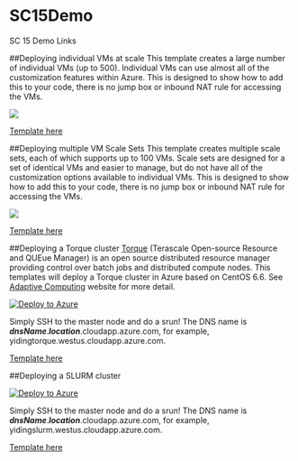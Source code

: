 # SC15Demo
SC 15 Demo Links

##Deploying individual VMs at scale
This template creates a large number of individual VMs (up to 500).  Individual VMs can use almost all of the customization features within Azure.  This is designed to show how to add this to your code, there is no jump box or inbound NAT rule for accessing the VMs.

<a href="https://portal.azure.com/#create/Microsoft.Template/uri/https%3A%2F%2Fraw.githubusercontent.com%2FAlanSt%2Fazure-quickstart-templates%2Fmaster%2Flarge-cluster%2Fazuredeploy_nonat.json" target="_blank">
    <img src="http://azuredeploy.net/deploybutton.png"/>
</a>

[Template here](https://github.com/AlanSt/azure-quickstart-templates/tree/master/large-cluster)

##Deploying multiple VM Scale Sets
This template creates multiple scale sets, each of which supports up to 100 VMs.  Scale sets are designed for a set of identical VMs and easier to manage, but do not have all of the customization options available to individual VMs.  This is designed to show how to add this to your code, there is no jump box or inbound NAT rule for accessing the VMs.

<a href="https://portal.azure.com/#create/Microsoft.Template/uri/https%3A%2F%2Fraw.githubusercontent.com%2FAzure%2Fazure-quickstart-templates%2Fmaster%2F301-multi-vmss-linux%2Fazuredeploy.json" target="_blank">
    <img src="http://azuredeploy.net/deploybutton.png"/>
</a>

[Template here](https://github.com/Azure/azure-quickstart-templates/tree/master/301-multi-vmss-linux)

##Deploying a Torque cluster
<a href="http://www.adaptivecomputing.com/products/open-source/torque/">Torque</a> (Terascale Open-source Resource and QUEue Manager) is an open source distributed resource manager providing control over batch jobs and distributed compute nodes. This templates will deploy a Torque cluster in Azure based on CentOS 6.6. See <a href="http://docs.adaptivecomputing.com/torque/5-1-0/help.htm">Adaptive Computing</a> website for more detail.

<a href="https://portal.azure.com/#create/Microsoft.Template/uri/https%3A%2F%2Fraw.githubusercontent.com%2FAzure%2Fazure-quickstart-templates%2Fmaster%2Ftorque-cluster%2Fazuredeploy.json" target="_blank">
   <img alt="Deploy to Azure" src="http://azuredeploy.net/deploybutton.png"/>
</a>

Simply SSH to the master node and do a srun! The DNS name is _**dnsName**_._**location**_.cloudapp.azure.com, for example, yidingtorque.westus.cloudapp.azure.com.

[Template here](https://github.com/Azure/azure-quickstart-templates/tree/master/torque-cluster)

##Deploying a SLURM cluster

<a href="https://portal.azure.com/#create/Microsoft.Template/uri/https%3A%2F%2Fraw.githubusercontent.com%2FAzure%2Fazure-quickstart-templates%2Fmaster%2Fslurm%2Fazuredeploy.json" target="_blank">
   <img alt="Deploy to Azure" src="http://azuredeploy.net/deploybutton.png"/>
</a>

Simply SSH to the master node and do a srun! The DNS name is _**dnsName**_._**location**_.cloudapp.azure.com, for example, yidingslurm.westus.cloudapp.azure.com.

[Template here](https://github.com/YidingZhou/azure-quickstart-templates/tree/master/slurm)
